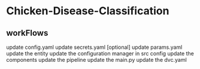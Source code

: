 # Chicken-Disease-Classification

## workFlows

update config.yaml
update secrets.yaml [optional] 
update params.yaml
update the entity
update the configuration manager in src config
update the components
update the pipeline
update the main.py
update the dvc.yaml